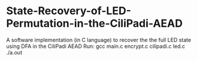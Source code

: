 # State-Recovery-of-LED-Permutation-in-the-CiliPadi-AEAD
A software implementation (in C language) to recover the the full LED state using DFA in the CiliPadi AEAD
Run: gcc main.c encrypt.c cilipadi.c led.c
./a.out
